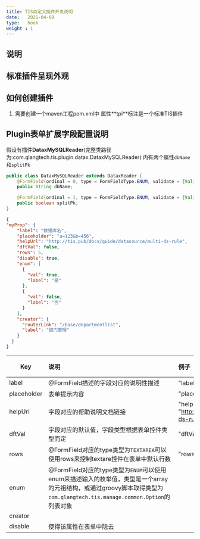 ```yaml
---
title: TIS自定义插件开发说明
date:   2021-04-09
type:   book
weight : 1
---
```

## 说明

## 标准插件呈现外观

## 如何创建插件
1. 需要创建一个maven工程pom.xml中 属性**<packaging>tpi</packaging>**标注是一个标准TIS插件

## Plugin表单扩展字段配置说明

假设有插件**DataxMySQLReader**(完整类路径为:com.qlangtech.tis.plugin.datax.DataxMySQLReader) 内有两个属性`dbName`和`splitPk`

```java
public class DataxMySQLReader extends DataxReader {
    @FormField(ordinal = 0, type = FormFieldType.ENUM, validate = {Validator.require})
    public String dbName;

    @FormField(ordinal = 1, type = FormFieldType.ENUM, validate = {Validator.require, Validator.identity})
    public boolean splitPk;
}
```

```json
{
"myProp": {
    "label": "数据库名",
    "placeholder": "a=123&b=456",
    "helpUrl": "http://tis.pub/docs/guide/datasource/multi-ds-rule",
    "dftVal": false,
    "rows": 5,
    "disable": true,
    "enum": [
      {
        "val": true,
        "label": "是"
      },
      {
        "val": false,
        "label": "否"
      }
    ],
    "creator": {
      "routerLink": "/base/departmentlist",
      "label": "部门管理"
    }
  }
}
```

|  Key                            |      说明             |  例子  | 必须|
|----------                       |:-------------         |:------|:------:|
|label| <div style="width: 250pt"> @FormField描述的字段对应的说明性描述</div>| "label": "数据库名"|no|
|placeholder| 表单提示内容|"placeholder": "a=123&b=456"|no|
|helpUrl|<div style="width: 250pt">字段对应的帮助说明文档链接</div>|"helpUrl": "http://tis.pub/docs/guide/datasource/multi-ds-rule"|no|
|dftVal|字段对应的默认值，字段类型根据表单控件类型而定</div>|"dftVal": false|no|
|rows|<div style="width: 250pt">@FormField对应的type类型为`TEXTAREA`可以使用rows来控制textare控件在表单中默认行数</div>|"rows": 5|no|
|enum|<div style="width: 250pt">@FormField对应的type类型为`ENUM`可以使用enum来描述输入的枚举值，类型是一个array的元祖结构，或通过groovy脚本取得类型为`com.qlangtech.tis.manage.common.Option`的列表对象</div>|||
|creator||||
|disable|使得该属性在表单中隐去|||





